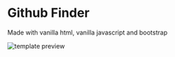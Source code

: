 # Github Finder

Made with vanilla html, vanilla javascript and bootstrap


<img src="https://i.imgur.com/CVTxYap.png" align="center" alt="template preview">

